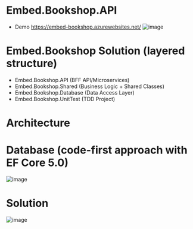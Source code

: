 # Embed.Bookshop.API
* Demo https://embed-bookshop.azurewebsites.net/
![image](https://user-images.githubusercontent.com/43414651/123507544-96500180-d69c-11eb-9e5b-11d1173e43ec.gif)


# Embed.Bookshop Solution (layered structure)
* Embed.Bookshop.API (BFF API/Microservices)
* Embed.Bookshop.Shared (Business Logic + Shared Classes)
* Embed.Bookshop.Database (Data Access Layer)
* Embed.Bookshop.UnitTest (TDD Project)


# Architecture


# Database (code-first approach with EF Core 5.0)
![image](https://user-images.githubusercontent.com/43414651/123507251-03629780-d69b-11eb-96c6-9ca3c008b66e.png)


# Solution
![image](https://user-images.githubusercontent.com/43414651/123507201-c696a080-d69a-11eb-92de-79d7dd7402a0.png)

